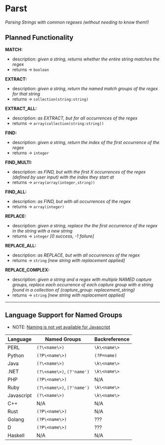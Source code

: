 # Parst
_Parsing Strings with common regexes (without needing to know them!)_

## Planned Functionality
**MATCH:**
* description: _given a string, returns whether the entire string matches the regex_
* returns -> `boolean`

**EXTRACT:**
* description: _given a string, return the named match groups of the regex for that string_
* returns -> `collection(string:string)`

**EXTRACT_ALL:**
* description: _as EXTRACT, but for all occurrences of the regex_
* returns -> `array(collection(string:string))`

**FIND:**
* description: _given a string, return the index of the first occurrence of the regex_
* returns -> `integer`

**FIND_MULTI:**
* description: _as FIND, but with the first X occurrences of the regex (defined by user input) with the index they start at_
* returns -> `array(array(integer,string))`

**FIND_ALL:**
* description: _as FIND, but with all occurrences of the regex_
* returns -> `array(integer)`

**REPLACE:**
* description: _given a string, replace the the first occurrence of the regex in the string with a new string_
* returns -> `integer` _[0 success, -1 failure]_

**REPLACE_ALL:**
* description: _as REPLACE, but with all occurrences of the regex_
* returns -> `string` _[new string with replacement applied]_

**REPLACE_COMPLEX:**
* description: _given a string and a regex with multiple NAMED capture groups, replace each occurrence of each capture group with a string found in a collection of {capture_group: replacement_string}_
* returns -> `string` _[new string with replacement applied]_

---

## Language Support for Named Groups
* NOTE: [Naming is not yet available for Javascript](https://github.com/tc39/proposal-regexp-named-groups)

|  Language  |        Named Groups        | Backreference |
|------------|----------------------------|---------------|
| PERL       | `(?\<name\>)`              | `\k\<name\>`  |
| Python     | `(?P\<name\>)`             | `(?P=name)`   |
| Java       | `(?\<name\>)`              | `\k\<name\>`  |
| .NET       | `(?\<name\>)`, `(?'name')` | `\k\<name\>`  |
| PHP        | `(?P\<name\>)`             | N/A           |
| Ruby       | `(?\<name\>)`, `(?'name')` | `\k\<name\>`  |
| Javascript | `(?\<name\>)`              | `\k\<name\>`  |
| C++        | N/A                        | N/A           |
| Rust       | `(?P\<name\>)`             | N/A           |
| Golang     | `(?P\<name\>)`             | ???           |
| D          | `(?P\<name\>)`             | ???           |
| Haskell    | N/A                        | N/A           |
